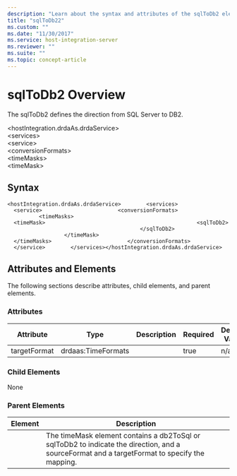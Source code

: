 ```yaml
---
description: "Learn about the syntax and attributes of the sqlToDb2 element."
title: "sqlToDb22"
ms.custom: ""
ms.date: "11/30/2017"
ms.service: host-integration-server
ms.reviewer: ""
ms.suite: ""
ms.topic: concept-article
---
```

# sqlToDb2 Overview

The sqlToDb2 defines the direction from SQL Server to DB2.  
  
 \<hostIntegration.drdaAs.drdaService>  
\<services>  
\<service>  
\<conversionFormats>  
\<timeMasks>  
\<timeMask>  
  
## Syntax  
  
```  
<hostIntegration.drdaAs.drdaService>        <services>                <service>                        <conversionFormats>                                <timeMasks>                                        <timeMask>                                                <sqlToDb2>                                                </sqlToDb2>                                        </timeMask>                                </timeMasks>                        </conversionFormats>                </service>        </services></hostIntegration.drdaAs.drdaService>  
```  
  
## Attributes and Elements
  
The following sections describe attributes, child elements, and parent elements.  
  
### Attributes  
  
|Attribute|Type|Description|Required|Default Value|  
|---------------|----------|-----------------|--------------|-------------------|  
|targetFormat|drdaas:TimeFormats||true|n/a|  
  
### Child Elements  
 None  
  
### Parent Elements  
  
|Element|Description|  
|-------------|-----------------|  
||The timeMask element contains a db2ToSql or sqlToDb2 to indicate the direction, and a sourceFormat and a targetFormat to specify the mapping.|
